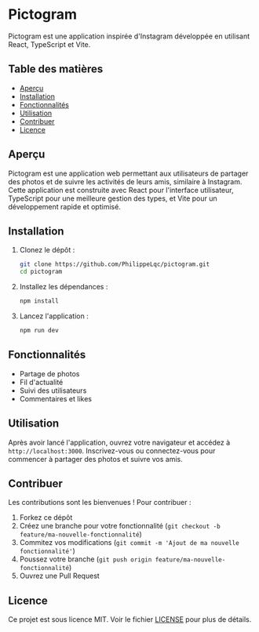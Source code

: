 # Pictogram

Pictogram est une application inspirée d'Instagram développée en utilisant React, TypeScript et Vite.

## Table des matières

- [Aperçu](#aperçu)
- [Installation](#installation)
- [Fonctionnalités](#fonctionnalités)
- [Utilisation](#utilisation)
- [Contribuer](#contribuer)
- [Licence](#licence)

## Aperçu

Pictogram est une application web permettant aux utilisateurs de partager des photos et de suivre les activités de leurs amis, similaire à Instagram. Cette application est construite avec React pour l'interface utilisateur, TypeScript pour une meilleure gestion des types, et Vite pour un développement rapide et optimisé.

## Installation

1. Clonez le dépôt :

    ```bash
    git clone https://github.com/PhilippeLqc/pictogram.git
    cd pictogram
    ```

2. Installez les dépendances :

    ```bash
    npm install
    ```

3. Lancez l'application :

    ```bash
    npm run dev
    ```

## Fonctionnalités

- Partage de photos
- Fil d'actualité
- Suivi des utilisateurs
- Commentaires et likes

## Utilisation

Après avoir lancé l'application, ouvrez votre navigateur et accédez à `http://localhost:3000`. Inscrivez-vous ou connectez-vous pour commencer à partager des photos et suivre vos amis.

## Contribuer

Les contributions sont les bienvenues ! Pour contribuer :

1. Forkez ce dépôt
2. Créez une branche pour votre fonctionnalité (`git checkout -b feature/ma-nouvelle-fonctionnalité`)
3. Commitez vos modifications (`git commit -m 'Ajout de ma nouvelle fonctionnalité'`)
4. Poussez votre branche (`git push origin feature/ma-nouvelle-fonctionnalité`)
5. Ouvrez une Pull Request

## Licence

Ce projet est sous licence MIT. Voir le fichier [LICENSE](LICENSE) pour plus de détails.
